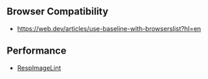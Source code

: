 ## Browser Compatibility

- https://web.dev/articles/use-baseline-with-browserslist?hl=en

## Performance

- [RespImageLint](https://ausi.github.io/respimagelint/)
